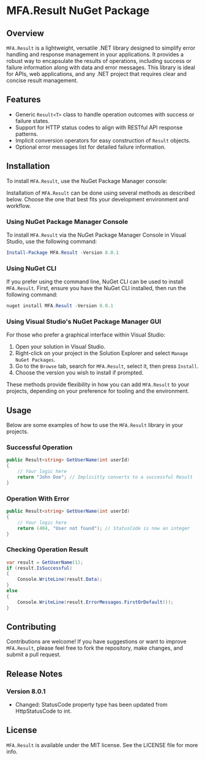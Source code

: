 # MFA.Result NuGet Package

## Overview
`MFA.Result` is a lightweight, versatile .NET library designed to simplify error handling and response management in your applications. It provides a robust way to encapsulate the results of operations, including success or failure information along with data and error messages. This library is ideal for APIs, web applications, and any .NET project that requires clear and concise result management.

## Features
- Generic `Result<T>` class to handle operation outcomes with success or failure states.
- Support for HTTP status codes to align with RESTful API response patterns.
- Implicit conversion operators for easy construction of `Result` objects.
- Optional error messages list for detailed failure information.

## Installation

To install `MFA.Result`, use the NuGet Package Manager console:

Installation of `MFA.Result` can be done using several methods as described below. Choose the one that best fits your development environment and workflow.

### Using NuGet Package Manager Console

To install `MFA.Result` via the NuGet Package Manager Console in Visual Studio, use the following command:

```powershell 
Install-Package MFA.Result -Version 8.0.1
```

### Using NuGet CLI

If you prefer using the command line, NuGet CLI can be used to install `MFA.Result`. First, ensure you have the NuGet CLI installed, then run the following command:

```powershell
nuget install MFA.Result -Version 8.0.1
```

### Using Visual Studio's NuGet Package Manager GUI

For those who prefer a graphical interface within Visual Studio:
1.  Open your solution in Visual Studio.
2.  Right-click on your project in the Solution Explorer and select `Manage NuGet Packages`.
3.  Go to the `Browse` tab, search for `MFA.Result`, select it, then press `Install`.
4.  Choose the version you wish to install if prompted.

These methods provide flexibility in how you can add `MFA.Result` to your projects, depending on your preference for tooling and the environment.

## Usage
Below are some examples of how to use the `MFA.Result` library in your projects.

### Successful Operation
```csharp
public Result<string> GetUserName(int userId)
{
    // Your logic here
    return "John Doe"; // Implicitly converts to a successful Result
}
```
### Operation With Error
```csharp
public Result<string> GetUserName(int userId)
{
    // Your logic here
    return (404, "User not found"); // StatusCode is now an integer
}
```
### Checking Operation Result
```csharp
var result = GetUserName(1);
if (result.IsSuccessful)
{
    Console.WriteLine(result.Data);
}
else
{
    Console.WriteLine(result.ErrorMessages.FirstOrDefault());
}
```
## Contributing
Contributions are welcome! If you have suggestions or want to improve `MFA.Result`, please feel free to fork the repository, make changes, and submit a pull request.
## Release Notes
### Version 8.0.1
-   Changed: StatusCode property type has been updated from HttpStatusCode to int.
## License
`MFA.Result` is available under the MIT license. See the LICENSE file for more info.
